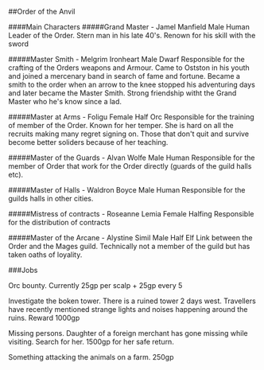 ##Order of the Anvil

####Main Characters
#####Grand Master - Jamel Manfield
Male Human
Leader of the Order. Stern man in his late 40's. Renown for his skill with the sword

#####Master Smith - Melgrim Ironheart
Male Dwarf
Responsible for the crafting of the Orders weapons and Armour. Came to Ostston in his youth and joined a mercenary band in search of fame and fortune. Became a smith to the order when an arrow to the knee stopped his adventuring days and later became the Master Smith. Strong friendship witht the Grand Master who he's know since a lad.

#####Master at Arms - Foligu
Female Half Orc
Responsible for the training of member of the Order. Known for her temper. She is hard on all the recruits making many regret signing on. Those that don't quit and survive become better soliders because of her teaching.

#####Master of the Guards - Alvan Wolfe
Male Human
Responsible for the member of Order that work for the Order directly (guards of the guild halls etc). 

#####Master of Halls - Waldron Boyce
Male Human
Responsible for the guilds halls in other cities.

#####Mistress of contracts - Roseanne Lemia
Female Halfing
Responsible for the distribution of contracts

#####Master of the Arcane - Alystine Simil
Male Half Elf
Link between the Order and the Mages guild. Technically not a member of the guild but has taken oaths of loyality.

###Jobs

Orc bounty. Currently 25gp per scalp + 25gp every 5

Investigate the boken tower. There is a ruined tower 2 days west. Travellers have recently mentioned strange lights and noises happening around the ruins. Reward 1000gp

Missing persons. Daughter of a foreign merchant has gone missing while visiting. Search for her. 1500gp for her safe return.

Something attacking the animals on a farm. 250gp
